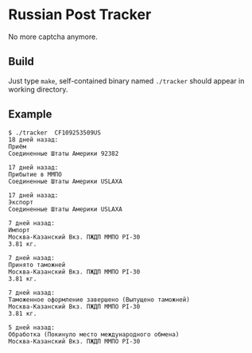 Russian Post Tracker
====================

No more captcha anymore.

Build
-----

Just type `make`, self-contained binary named `./tracker` should appear
in working directory.

Example
-------

```
$ ./tracker  CF109253509US
18 дней назад:
Приём
Соединенные Штаты Америки 92382

17 дней назад:
Прибытие в ММПО
Соединенные Штаты Америки USLAXA

17 дней назад:
Экспорт
Соединенные Штаты Америки USLAXA

7 дней назад:
Импорт
Москва-Казанский Вкз. ПЖДП ММПО PI-30
3.81 кг.

7 дней назад:
Принято таможней
Москва-Казанский Вкз. ПЖДП ММПО PI-30
3.81 кг.

7 дней назад:
Таможенное оформление завершено (Выпущено таможней)
Москва-Казанский Вкз. ПЖДП ММПО PI-30
3.81 кг.

5 дней назад:
Обработка (Покинуло место международного обмена)
Москва-Казанский Вкз. ПЖДП ММПО PI-30
```
